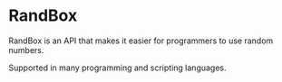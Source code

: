 # RandBox
RandBox is an API that makes it easier for programmers to use random numbers.

Supported in many programming and scripting languages.
